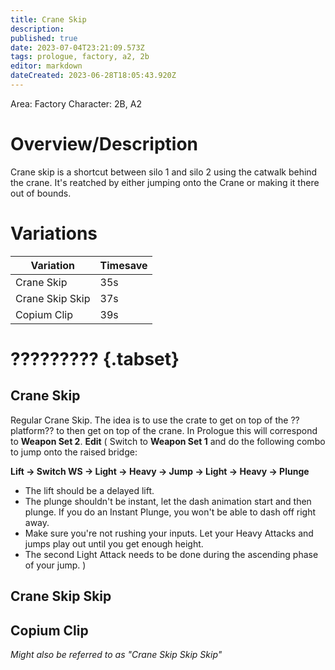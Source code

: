```yaml
---
title: Crane Skip
description: 
published: true
date: 2023-07-04T23:21:09.573Z
tags: prologue, factory, a2, 2b
editor: markdown
dateCreated: 2023-06-28T18:05:43.920Z
---
```


Area: Factory
Character: 2B, A2

# Overview/Description
Crane skip is a shortcut between silo 1 and silo 2 using the catwalk behind the crane. It's reatched by either jumping onto the Crane or making it there out of bounds. 
# Variations
| Variation   | Timesave    |
| ----------- | ----------- |
| Crane Skip    	| 35s					|
| Crane Skip Skip  | 37s					|
| Copium Clip | 39s					|





# ????????? {.tabset}
## Crane Skip
Regular Crane Skip. The idea is to use the crate to get on top of the ??platform?? to then get on top of the crane.
In Prologue this will correspond to **Weapon Set 2**.
**Edit** (
Switch to **Weapon Set 1** and do the following combo to jump onto the raised bridge:


**Lift &rarr; Switch WS &rarr; Light &rarr; Heavy &rarr; Jump &rarr; Light &rarr; Heavy &rarr; Plunge**

- The lift should be a delayed lift.
- The plunge shouldn't be instant, let the dash animation start and then plunge. If you do an Instant Plunge, you won't be able to dash off right away.
- Make sure you're not rushing your inputs. Let your Heavy Attacks and jumps play out until you get enough height.
- The second Light Attack needs to be done during the ascending phase of your jump.
)

## Crane Skip Skip

## Copium Clip
*Might also be referred to as "Crane Skip Skip Skip"* 


